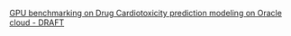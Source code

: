 [GPU benchmarking on Drug Cardiotoxicity prediction modeling on Oracle cloud - DRAFT](https://github.com/rghosh9/Technical-HowTo-s/blob/main/MDPerformanceTesting.md)
